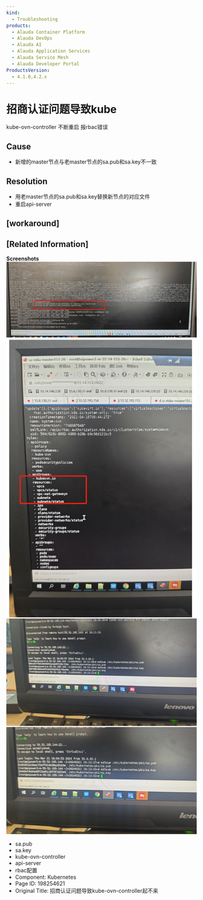 ```yaml
---
kind:
  - Troubleshooting
products:
  - Alauda Container Platform
  - Alauda DevOps
  - Alauda AI
  - Alauda Application Services
  - Alauda Service Mesh
  - Alauda Developer Portal
ProductsVersion:
  - 4.1.0,4.2.x
---
```

<!-- A type of document that involves encountering a fault, diagnosing it, performing root cause analysis, and providing solutions. -->

# 招商认证问题导致kube

kube-ovn-controller 不断重启 报rbac错误

## Cause
- 新增的master节点与老master节点的sa.pub和sa.key不一致

## Resolution
- 用老master节点的sa.pub和sa.key替换新节点的对应文件
- 重启api-server

## [workaround]

## [Related Information]
**Screenshots**
![](assets/zhao-shang-ren-zheng-wen-ti-dao-zhi-kube-ovn-controllerqi-bu-lai/image-2024-3-25_10-10-44.png)
![](assets/zhao-shang-ren-zheng-wen-ti-dao-zhi-kube-ovn-controllerqi-bu-lai/image-2024-3-25_10-17-26.png)
![](assets/zhao-shang-ren-zheng-wen-ti-dao-zhi-kube-ovn-controllerqi-bu-lai/image-2024-3-25_10-22-28.png)
![](assets/zhao-shang-ren-zheng-wen-ti-dao-zhi-kube-ovn-controllerqi-bu-lai/image-2024-3-25_10-22-41.png)
- sa.pub
- sa.key
- kube-ovn-controller
- api-server
- rbac配置
- Component: Kubernetes
- Page ID: 198254621
- Original Title: 招商认证问题导致kube-ovn-controller起不来
